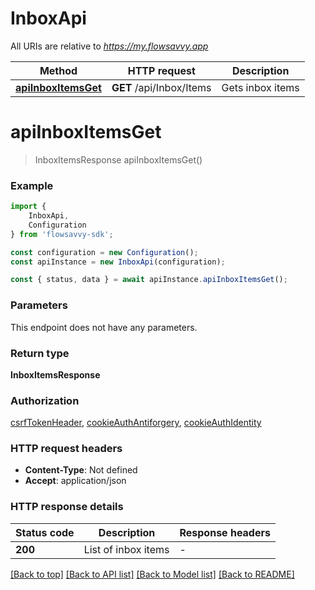 # InboxApi

All URIs are relative to *https://my.flowsavvy.app*

|Method | HTTP request | Description|
|------------- | ------------- | -------------|
|[**apiInboxItemsGet**](#apiinboxitemsget) | **GET** /api/Inbox/Items | Gets inbox items|

# **apiInboxItemsGet**
> InboxItemsResponse apiInboxItemsGet()


### Example

```typescript
import {
    InboxApi,
    Configuration
} from 'flowsavvy-sdk';

const configuration = new Configuration();
const apiInstance = new InboxApi(configuration);

const { status, data } = await apiInstance.apiInboxItemsGet();
```

### Parameters
This endpoint does not have any parameters.


### Return type

**InboxItemsResponse**

### Authorization

[csrfTokenHeader](../README.md#csrfTokenHeader), [cookieAuthAntiforgery](../README.md#cookieAuthAntiforgery), [cookieAuthIdentity](../README.md#cookieAuthIdentity)

### HTTP request headers

 - **Content-Type**: Not defined
 - **Accept**: application/json


### HTTP response details
| Status code | Description | Response headers |
|-------------|-------------|------------------|
|**200** | List of inbox items |  -  |

[[Back to top]](#) [[Back to API list]](../README.md#documentation-for-api-endpoints) [[Back to Model list]](../README.md#documentation-for-models) [[Back to README]](../README.md)


